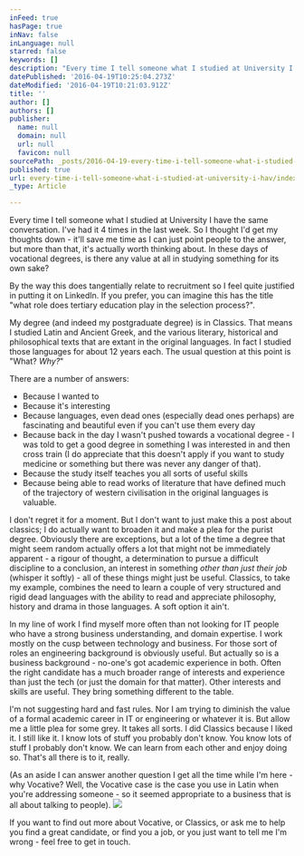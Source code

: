 ```yaml
---
inFeed: true
hasPage: true
inNav: false
inLanguage: null
starred: false
keywords: []
description: "Every time I tell someone what I studied at University I have the same conversation. I've had it 4 times in the last week. So I thought I'd get my thoughts down - it'll save me time as I can just point people to the answer, but more than that, it's actually worth thinking about. In these days of vocational degrees, is there any value at all in studying something for its own sake?"
datePublished: '2016-04-19T10:25:04.273Z'
dateModified: '2016-04-19T10:21:03.912Z'
title: ''
author: []
authors: []
publisher:
  name: null
  domain: null
  url: null
  favicon: null
sourcePath: _posts/2016-04-19-every-time-i-tell-someone-what-i-studied-at-university-i-hav.md
published: true
url: every-time-i-tell-someone-what-i-studied-at-university-i-hav/index.html
_type: Article

---
```

Every time I tell someone what I studied at University I have the same conversation. I've had it 4 times in the last week. So I thought I'd get my thoughts down - it'll save me time as I can just point people to the answer, but more than that, it's actually worth thinking about. In these days of vocational degrees, is there any value at all in studying something for its own sake?

By the way this does tangentially relate to recruitment so I feel quite justified in putting it on LinkedIn. If you prefer, you can imagine this has the title "what role does tertiary education play in the selection process?". 

My degree (and indeed my postgraduate degree) is in Classics. That means I studied Latin and Ancient Greek, and the various literary, historical and philosophical texts that are extant in the original languages. In fact I studied those languages for about 12 years each. The usual question at this point is "What? _Why?_"

There are a number of answers:

* Because I wanted to
* Because it's interesting
* Because languages, even dead ones (especially dead ones perhaps) are fascinating and beautiful even if you can't use them every day
* Because back in the day I wasn't pushed towards a vocational degree - I was told to get a good degree in something I was interested in and then cross train (I do appreciate that this doesn't apply if you want to study medicine or something but there was never any danger of that).
* Because the study itself teaches you all sorts of useful skills
* Because being able to read works of literature that have defined much of the trajectory of western civilisation in the original languages is valuable.

I don't regret it for a moment. But I don't want to just make this a post about classics; I do actually want to broaden it and make a plea for the purist degree. Obviously there are exceptions, but a lot of the time a degree that might seem random actually offers a lot that might not be immediately apparent - a rigour of thought, a determination to pursue a difficult discipline to a conclusion, an interest in something _other than just their job_ (whisper it softly) - all of these things might just be useful. Classics, to take my example, combines the need to learn a couple of very structured and rigid dead languages with the ability to read and appreciate philosophy, history and drama in those languages. A soft option it ain't. 

In my line of work I find myself more often than not looking for IT people who have a strong business understanding, and domain expertise. I work mostly on the cusp between technology and business. For those sort of roles an engineering background is obviously useful. But actually so is a business background - no-one's got academic experience in both. Often the right candidate has a much broader range of interests and experience than just the tech (or just the domain for that matter). Other interests and skills are useful. They bring something different to the table. 

I'm not suggesting hard and fast rules. Nor I am trying to diminish the value of a formal academic career in IT or engineering or whatever it is. But allow me a little plea for some grey. It takes all sorts. I did Classics because I liked it. I still like it. I know lots of stuff you probably don't know. You know lots of stuff I probably don't know. We can learn from each other and enjoy doing so. That's all there is to it, really. 

(As an aside I can answer another question I get all the time while I'm here - why Vocative? Well, the Vocative case is the case you use in Latin when you're addressing someone - so it seemed appropriate to a business that is all about talking to people). ![](https://the-grid-user-content.s3-us-west-2.amazonaws.com/d341e15d-0dfd-4f19-acd1-400d5f13e747.jpg)

If you want to find out more about Vocative, or Classics, or ask me to help you find a great candidate, or find you a job, or you just want to tell me I'm wrong - feel free to get in touch.